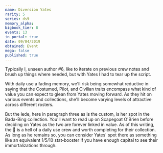 ```yaml
---
name: Diversion Yates
rarity: 5
series: ds9
memory_alpha:
bigbook_tier: 8
events: 13
in_portal: true
date: 09/04/2019
obtained: Event
mega: false
published: true
---
```


Typically I, unseen author #6, like to iterate on previous crew notes and brush up things where needed, but with Yates I had to tear up the script. 

With daily use a fading memory, we'll risk being somewhat reductive in saying that the Costumed, Pilot, and Civilian traits encompass what kind of value you can expect to glean from Yates moving forward. As they hit on various events and collections, she'll become varying levels of attractive across different rosters.

But the lede, here in paragraph three as is the custom, is her spot in the Bada-Bing collection. You'll want to read up on Scapegoat O'Brien before deciding on Yates as the two are forever linked in value. As of this writing, the 🐐 is a hell of a daily use crew and worth completing for their collection. As long as he remains so, you can consider Yates' spot there as something like an equivalent 1/5/10 stat-booster if you have enough capital to see their immortalizations through.
